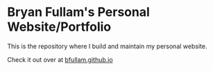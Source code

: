 Bryan Fullam's Personal Website/Portfolio
===================

This is the repository where I build and maintain my personal website.

Check it out over at <a href="http://bfullam.github.io">bfullam.github.io</a>
